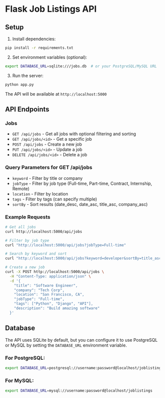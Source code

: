
# Flask Job Listings API

## Setup

1. Install dependencies:
```bash
pip install -r requirements.txt
```

2. Set environment variables (optional):
```bash
export DATABASE_URL=sqlite:///jobs.db  # or your PostgreSQL/MySQL URL
```

3. Run the server:
```bash
python app.py
```

The API will be available at `http://localhost:5000`

## API Endpoints

### Jobs
- `GET /api/jobs` - Get all jobs with optional filtering and sorting
- `GET /api/jobs/<id>` - Get a specific job
- `POST /api/jobs` - Create a new job
- `PUT /api/jobs/<id>` - Update a job
- `DELETE /api/jobs/<id>` - Delete a job

### Query Parameters for GET /api/jobs
- `keyword` - Filter by title or company
- `jobType` - Filter by job type (Full-time, Part-time, Contract, Internship, Remote)
- `location` - Filter by location
- `tags` - Filter by tags (can specify multiple)
- `sortBy` - Sort results (date_desc, date_asc, title_asc, company_asc)

### Example Requests

```bash
# Get all jobs
curl http://localhost:5000/api/jobs

# Filter by job type
curl "http://localhost:5000/api/jobs?jobType=Full-time"

# Search by keyword and sort
curl "http://localhost:5000/api/jobs?keyword=developer&sortBy=title_asc"

# Create a new job
curl -X POST http://localhost:5000/api/jobs \
  -H "Content-Type: application/json" \
  -d '{
    "title": "Software Engineer",
    "company": "Tech Corp",
    "location": "San Francisco, CA",
    "jobType": "Full-time",
    "tags": ["Python", "Django", "API"],
    "description": "Build amazing software"
  }'
```

## Database

The API uses SQLite by default, but you can configure it to use PostgreSQL or MySQL by setting the `DATABASE_URL` environment variable.

### For PostgreSQL:
```bash
export DATABASE_URL=postgresql://username:password@localhost/joblistings
```

### For MySQL:
```bash
export DATABASE_URL=mysql://username:password@localhost/joblistings
```
